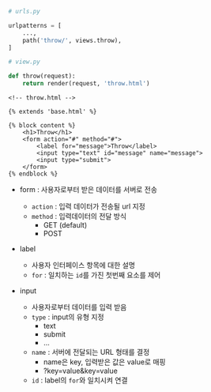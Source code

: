 ```python
# urls.py

urlpatterns = [
    ...,
    path('throw/', views.throw),
]
```

```python
# view.py

def throw(request):
    return render(request, 'throw.html')
```

```django
<!-- throw.html -->

{% extends 'base.html' %}

{% block content %}
	<h1>Throw</h1>
	<form action="#" method="#">
        <label for="message">Throw</label>
        <input type="text" id="message" name="message">
        <input type="submit">
	</form>
{% endblock %}
```

- form : 사용자로부터 받은 데이터를 서버로 전송
  - `action` : 입력 데이터가 전송될 url 지정
  - `method` : 입력데이터의 전달 방식
    - GET (default)
    - POST



- label
  - 사용자 인터페이스 항목에 대한 설명
  - `for` : 일치하는 `id`를 가진 첫번째 요소를 제어



- input

  - 사용자로부터 데이터를 입력 받음
  - `type` : input의 유형 지정
    - text
    - submit
    - ...
  - `name` : 서버에 전달되는 URL 형태를 결정
    - name은 key, 입력받은 값은 value로 매핑
    - ?key=value&key=value
  - `id` : label의 `for`와 일치시켜 연결

  